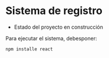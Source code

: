 <h1> Sistema de registro</h1>

- Estado del proyecto en construcción

Para ejecutar el sistema, debesponer:

```npm installe react```
